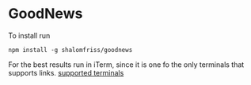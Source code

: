 # GoodNews

To install run 
```
npm install -g shalomfriss/goodnews
```

For the best results run in iTerm, since it is one fo the only terminals that supports links.
[supported terminals](https://gist.github.com/egmontkob/eb114294efbcd5adb1944c9f3cb5feda)
